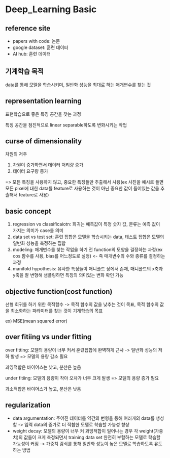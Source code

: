 # Deep_Learning Basic
## reference site
- papers with code: 논문
- google dataset: 훈련 데이터
- AI hub: 훈련 데이터

## 기계학습 목적
data를 통해 모델을 학습시키며, 일반화 성능을 최대로 하는 매개변수를 찾는 것

## representation learning
표현학습으로 좋은 특징 공간을 찾는 과정

특징 공간을 점진적으로 linear separable하도록 변화시키는 작업

## curse of dimensionality
차원의 저주

1. 차원이 증가하면서 데이터 처리량 증가
2. 데이터 요구량 증가

=> 모든 특징을 사용하지 않고, 중요한 특징들만 추출해서 사용(ex 사진을 예시로 들면 모든 pixel에 대한 data를 feature로 사용하는 것이 아닌 중요한 값이 들어있는 값을 추출해서 feature로 사용)

## basic concept
1. regression vs classificaiotn: 회귀는 예측값이 특정 숫자 값, 분류는 예측 값이 가지는 의미가 case를 의미
2. data set vs test set: 훈련 집합은 모델을 학습시키는 data, 테스트 집합은 모델의 일반화 성능을 측정하는 집합
3. modeling: 매개변수를 찾는 작업을 하기 전 function의 모양을 결정하는 과정(ex cos 함수를 사용, bias를 어느정도로 설정) <- 즉 매개변수의 수와 종류를 결정하는 과정
4. manifold hypothesis: 유사한 특징들이 매니폴드 상에서 존재, 매니폴드의 x축과 y축을 잘 변형해 샘플링하면 특징의 의미있는 변화 확인 가능

## objective function(cost function)
선형 회귀를 하기 위한 목적함수 -> 목적 함수의 값을 낮추는 것이 목표, 목적 함수의 값을 최소화하는 파라미터를 찾는 것이 기계학습의 목표

ex) MSE(mean squared error)

## over fitiing vs under fitting
over fitting: 모델의 용량이 너무 커서 훈련집합에 완벽하게 근사 -> 일반화 성능의 저하 발생 => 모델의 용량 감소 필요

과잉적합은 바이어스는 낮고, 분산은 높음

under fitiing: 모델의 용량이 작아 오차가 너무 크게 발생 => 모델의 용량 증가 필요

과소적합은 바이어스가 높고, 분산은 낮음

## regularization
- data argumentation: 주어진 데이터를 약간의 변형을 통해 여러개의 data를 생성함 -> 입력 data의 증가로 더 적합한 모델로 학습할 가능성 향상
- weight decay: 모델의 용량이 너무 커 과잉적합이 일어나는 경우 각 weight(가중치)의 값들이 크게 측정되면서 training data set 완전히 부합하는 모델로 학습할 가능성이 커짐 -> 가중치 감쇠를 통해 일반화 성능이 높은 모델로 학습하도록 유도하는 방법


